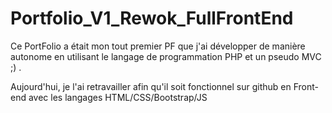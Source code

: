 # Portfolio_V1_Rewok_FullFrontEnd

Ce PortFolio a était mon tout premier PF que j'ai développer de manière autonome en utilisant le langage de programmation PHP et un pseudo MVC ;) .

Aujourd'hui, je l'ai retravailler afin qu'il soit fonctionnel sur github en Front-end avec les langages HTML/CSS/Bootstrap/JS 


